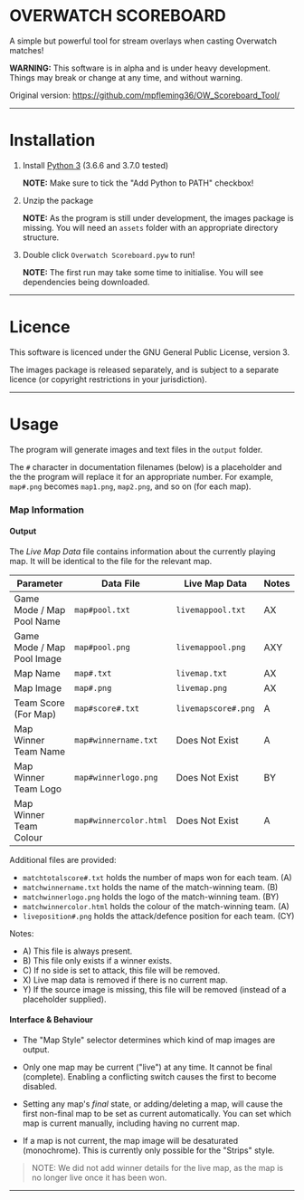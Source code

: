 # OVERWATCH SCOREBOARD

A simple but powerful tool for stream overlays when casting Overwatch matches!

**WARNING:** This software is in alpha and is under heavy development. Things
may break or change at any time, and without warning.

Original version: <https://github.com/mpfleming36/OW_Scoreboard_Tool/>

---

# Installation

1.  Install [Python 3](https://python.org/downloads/) (3.6.6 and 3.7.0 tested)

    **NOTE:** Make sure to tick the "Add Python to PATH" checkbox!

2.  Unzip the package

    **NOTE:** As the program is still under development, the images package is
    missing. You will need an `assets` folder with an appropriate directory
    structure.

3.  Double click `Overwatch Scoreboard.pyw` to run!

    **NOTE:** The first run may take some time to initialise.
    You will see dependencies being downloaded.

---

# Licence

This software is licenced under the GNU General Public License, version 3.

The images package is released separately, and is subject to a separate licence
(or copyright restrictions in your jurisdiction).

---

# Usage

The program will generate images and text files in the `output` folder.

The `#` character in documentation filenames (below) is a placeholder and the
the program will replace it for an appropriate number. For example, `map#.png`
becomes `map1.png`, `map2.png`, and so on (for each map).


### Map Information

#### Output

The *Live Map Data* file contains information about the currently playing map.
It will be identical to the file for the relevant map.

| Parameter | Data File | Live Map Data | Notes |
| --------- | --------- | ------------- | ------------ |
| Game Mode / Map Pool Name | `map#pool.txt` | `livemappool.txt` | AX |
| Game Mode / Map Pool Image | `map#pool.png` | `livemappool.png` | AXY |
| Map Name  | `map#.txt` | `livemap.txt` | AX |
| Map Image | `map#.png` | `livemap.png` | AX |
| Team Score (For Map) | `map#score#.txt` | `livemapscore#.png` | A |
| Map Winner Team Name | `map#winnername.txt` | Does Not Exist | A |
| Map Winner Team Logo | `map#winnerlogo.png` | Does Not Exist | BY |
| Map Winner Team Colour | `map#winnercolor.html` | Does Not Exist | A |

Additional files are provided:

-   `matchtotalscore#.txt` holds the number of maps won for each team. (A)
-   `matchwinnername.txt` holds the name of the match-winning team. (B)
-   `matchwinnerlogo.png` holds the logo of the match-winning team. (BY)
-   `matchwinnercolor.html` holds the colour of the match-winning team. (A)
-   `liveposition#.png` holds the attack/defence position for each team. (CY)

Notes:
-   A) This file is always present.
-   B) This file only exists if a winner exists.
-   C) If no side is set to attack, this file will be removed.
-   X) Live map data is removed if there is no current map.
-   Y) If the source image is missing, this file will be removed (instead of a
    placeholder supplied).


#### Interface & Behaviour

-   The "Map Style" selector determines which kind of map images are output.

-   Only one map may be current ("live") at any time. It cannot be final
    (complete). Enabling a conflicting switch causes the first to become
    disabled.

-   Setting any map's *final* state, or adding/deleting a map, will cause the
    first non-final map to be set as current automatically. You can set which
    map is current manually, including having no current map.

-   If a map is not current, the map image will be desaturated (monochrome).
    This is currently only possible for the "Strips" style.

> NOTE: We did not add winner details for the live map, as the map is no
> longer live once it has been won.

---
